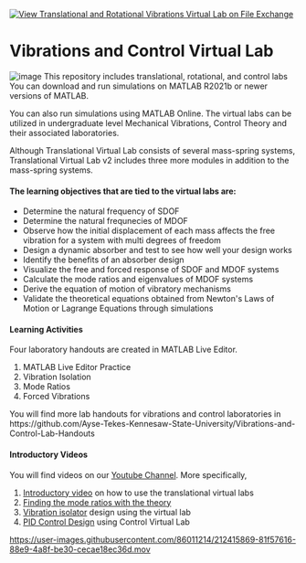 [![View Translational and Rotational Vibrations Virtual Lab on File Exchange](https://www.mathworks.com/matlabcentral/images/matlab-file-exchange.svg)](https://www.mathworks.com/matlabcentral/fileexchange/111285-translational-and-rotational-vibrations-virtual-lab)
# Vibrations and Control Virtual Lab
![image](https://user-images.githubusercontent.com/86011214/212409139-8e5b525e-645b-4f0d-b250-463bd2c7c847.png)
This repository includes translational, rotational, and control labs
You can download and run simulations on MATLAB R2021b or newer versions of MATLAB. 

You can also run simulations using MATLAB Online. The virtual labs can be utilized in undergraduate level Mechanical Vibrations, Control Theory and their associated laboratories.
<p>
Although Translational Virtual Lab consists of several mass-spring systems, Translational Virtual Lab v2 includes three more modules in addition to the mass-spring systems.

#### The learning objectives that are tied to the virtual labs are:
- Determine the natural frequency of SDOF
- Determine the natural frequnecies of MDOF
- Observe how the initial displacement of each mass affects the free vibration for a system with multi degrees of freedom
- Design a dynamic absorber and test to see how well your design works
- Identify the benefits of an absorber design
- Visualize the free and forced response of SDOF and MDOF systems
- Calculate the mode ratios and eigenvalues of MDOF systems
- Derive the equation of motion of vibratory mechanisms
- Validate the theoretical equations obtained from Newton's Laws of Motion or Lagrange Equations through simulations

#### Learning Activities
Four laboratory handouts are created in MATLAB Live Editor. 
1. MATLAB Live Editor Practice
2. Vibration Isolation
3. Mode Ratios
4. Forced Vibrations
<p>
You will find more lab handouts for vibrations and control laboratories in https://github.com/Ayse-Tekes-Kennesaw-State-University/Vibrations-and-Control-Lab-Handouts

#### Introductory Videos
You will find videos on our [Youtube Channel](https://www.youtube.com/@aysetekes-virtuallabforeng6419/videos). 
More specifically,
1. [Introductory video](https://www.youtube.com/watch?v=-PQNEZjs-Vo) on how to use the translational virtual labs
2. [Finding the mode ratios with the theory](https://www.youtube.com/watch?v=r5evFOfwi5E&t=3s)
3. [Vibration isolator](https://www.youtube.com/watch?v=2kpYW4cosYA&t=3s) design using the virtual lab 
4. [PID Control Design](https://www.youtube.com/watch?v=PCyS5gHgYF0&t=52s) using Control Virtual Lab



https://user-images.githubusercontent.com/86011214/212415869-81f57616-88e9-4a8f-be30-cecae18ec36d.mov





